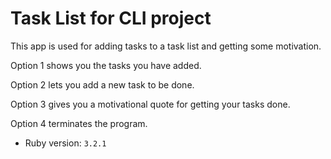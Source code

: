 # Task List for CLI project

This app is used for adding tasks to a task list and getting some motivation.

Option 1 shows you the tasks you have added.

Option 2 lets you add a new task to be done.

Option 3 gives you a motivational quote for getting your tasks done.

Option 4 terminates the program.


- Ruby version: `3.2.1`
